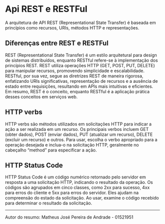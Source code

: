 # Api REST e RESTFul

A arquitetura de API REST (Representational State Transfer) é baseada em princípios como recursos, URIs, métodos HTTP e representações.

## Diferenças entre REST e RESTFul

REST (Representational State Transfer) é um estilo arquitetural para design de sistemas distribuídos, enquanto RESTful refere-se à implementação dos princípios REST. REST utiliza operações HTTP (GET, POST, PUT, DELETE) para manipular recursos, promovendo simplicidade e escalabilidade. RESTful, por sua vez, segue as diretrizes REST de maneira rigorosa, enfatizando URIs significativas, representação de recursos e a ausência de estado entre requisições, resultando em APIs mais intuitivas e eficientes. Em resumo, REST é o conceito, enquanto RESTful é a aplicação prática desses conceitos em serviços web.

## HTTP verbs
HTTP verbs são métodos utilizados em solicitações HTTP para indicar a ação a ser realizada em um recurso. Os principais verbos incluem GET (obter dados), POST (enviar dados), PUT (atualizar um recurso), DELETE (excluir um recurso) e outros. Para usar, escolha o verbo apropriado para a operação desejada e inclua-o na solicitação HTTP, geralmente no cabeçalho “method” para especificar a ação.

## HTTP Status Code

HTTP Status Code é um código numérico retornado pelo servidor em resposta a uma solicitação HTTP, indicando o resultado da operação. Os códigos são agrupados em cinco classes, como 2xx para sucesso, 4xx para erros do cliente e 5xx para erros do servidor. Eles ajudam na compreensão do estado da solicitação. Ao usar, examine o código recebido para determinar o resultado da solicitação.

---

Autor do resumo: Matheus José Pereira de Andrade - 01521951
